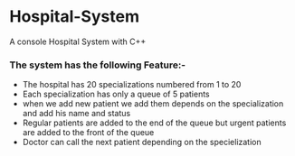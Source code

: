 # Hospital-System
A console Hospital System with C++ 
### The system has the following Feature:-
<ul>
  <li>The hospital has 20 specializations numbered from 1 to 20</li>
  <li>Each specialization has only a queue of 5 patients  </li>
  <li>when we add new patient we add them depends on the specialization and add his name and status</li>
  <li>Regular patients are added to the end of the queue but urgent patients are added to the front of the queue</li>
  <li>Doctor can call the next patient depending on the specielization</li>
 <ul>
